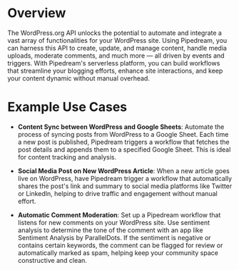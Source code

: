 # Overview

The WordPress.org API unlocks the potential to automate and integrate a vast array of functionalities for your WordPress site. Using Pipedream, you can harness this API to create, update, and manage content, handle media uploads, moderate comments, and much more — all driven by events and triggers. With Pipedream's serverless platform, you can build workflows that streamline your blogging efforts, enhance site interactions, and keep your content dynamic without manual overhead.

# Example Use Cases

- **Content Sync between WordPress and Google Sheets**: Automate the process of syncing posts from WordPress to a Google Sheet. Each time a new post is published, Pipedream triggers a workflow that fetches the post details and appends them to a specified Google Sheet. This is ideal for content tracking and analysis.

- **Social Media Post on New WordPress Article**: When a new article goes live on WordPress, have Pipedream trigger a workflow that automatically shares the post's link and summary to social media platforms like Twitter or LinkedIn, helping to drive traffic and engagement without manual effort.

- **Automatic Comment Moderation**: Set up a Pipedream workflow that listens for new comments on your WordPress site. Use sentiment analysis to determine the tone of the comment with an app like Sentiment Analysis by ParallelDots. If the sentiment is negative or contains certain keywords, the comment can be flagged for review or automatically marked as spam, helping keep your community space constructive and clean.
